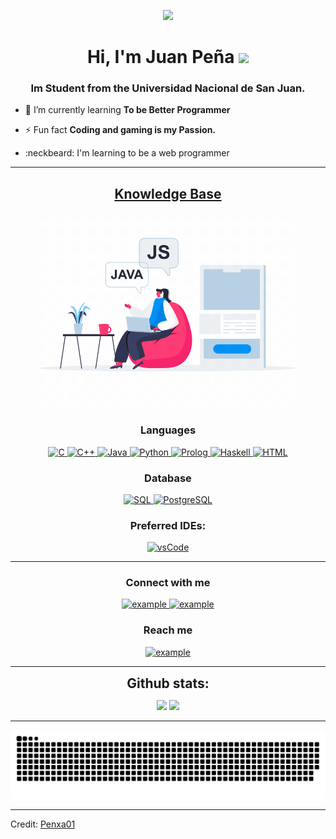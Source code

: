 <p align="center">
  <img style="width:8rem; height:auto" src="https://cdn.dribbble.com/users/1787323/screenshots/10091971/media/d43c019bfeff34be8816481e843ea8c1.png"/>
</p>

<h1 align="center">Hi, I'm Juan Peña <img width="30px" src="https://raw.githubusercontent.com/iampavangandhi/iampavangandhi/master/gifs/Hi.gif"></h1>
<h3 font-size="20" align="center">Im Student from the Universidad Nacional de San Juan.</h3>


- 🌱 I’m currently learning **To be Better Programmer** 

- ⚡ Fun fact **Coding and gaming is my Passion.**
  
- :neckbeard: I'm learning to be a web programmer


---


<h2 align="center"><u><b>Knowledge Base</b></u></h2>

<p align="center">
  <img style="width:26rem; height:auto" src="https://raw.githubusercontent.com/Elanza-48/Elanza-48/41a4790484e268102dfdab2b7c59d440d3ffafab/resources/img/coders-prog.gif"/>
</p>


<h3 align="center">Languages</h3>
<p align="center">
      <a href="https://en.cppreference.com/w/c" target="_blank" title="C">
          <img src="https://img.shields.io/badge/C-00599C?style=flat&logo=c&logoColor=white" style="width: 55px; height: 50px; transition: transform 0.2s;" alt="C"
               onmouseover="this.style.transform='scale(1.2)'" 
               onmouseout="this.style.transform='scale(1)'">
      </a>
      <a href="https://en.cppreference.com/w/" target="_blank" title="C++">
          <img src="https://img.shields.io/badge/C%2B%2B-F34B7D?style=flat&logo=c%2B%2B&logoColor=white" style="width: 80px; height: 50px; transition: transform 0.2s;" alt="C++"
               onmouseover="this.style.transform='scale(1.2)'" 
               onmouseout="this.style.transform='scale(1)'">
      </a>
      <a href="https://www.java.com/" target="_blank" title="Java">
          <img src="https://img.shields.io/badge/Java-E34F26?style=flat&logo=java&logoColor=white" style="width: 70px; height: 50px; transition: transform 0.2s;" alt="Java"
               onmouseover="this.style.transform='scale(1.2)'" 
               onmouseout="this.style.transform='scale(1)'">
      </a>
      <a href="https://www.python.org/" target="_blank" title="Python">
          <img src="https://img.shields.io/badge/Python-3776AB?style=flat&logo=python&logoColor=white" style="width: 110px; height: 50px; transition: transform 0.2s;" alt="Python"
               onmouseover="this.style.transform='scale(1.2)'" 
               onmouseout="this.style.transform='scale(1)'">
      </a>
      <a href="https://www.swi-prolog.org/" target="_blank" title="Prolog">
          <img src="https://img.shields.io/badge/Prolog-3B3B6D?style=flat&logo=prolog&logoColor=white" style="width: 100px; height: 50px; transition: transform 0.2s;" alt="Prolog"
               onmouseover="this.style.transform='scale(1.2)'" 
               onmouseout="this.style.transform='scale(1)'">
      </a>
      <a href="https://www.haskell.org/" target="_blank" title="Haskell">
          <img src="https://img.shields.io/badge/Haskell-5D4F85?style=flat&logo=haskell&logoColor=white" style="width: 110px; height: 50px; transition: transform 0.2s;" alt="Haskell"
               onmouseover="this.style.transform='scale(1.2)'" 
               onmouseout="this.style.transform='scale(1)'">
      </a>
      <a href="https://developer.mozilla.org/en-US/docs/Web/HTML" target="_blank" title="HTML">
          <img src="https://img.shields.io/badge/HTML-E34F26?style=flat&logo=html5&logoColor=white" style="width: 100px; height: 50px; transition: transform 0.2s;" alt="HTML"     
              onmouseover="this.style.transform='scale(1.2)'" 
               onmouseout="this.style.transform='scale(1.2)'">
      </a>
</p>


<h3 align="center">Database</h3>
<p align="center">
      <a href="https://www.w3schools.com/sql/" target="_blank" title="SQL">
            <img src="https://img.shields.io/badge/SQL-003B57?style=flat&logo=database&logoColor=white" style="width: 80px; height: 50px; transition: transform 0.2s;" alt="SQL"
                 onmouseover="this.style.transform='scale(1.2)'" 
                 onmouseout="this.style.transform='scale(1)'">
        </a>
        <a href="https://www.postgresql.org/" target="_blank" title="PostgreSQL">
            <img src="https://img.shields.io/badge/PostgreSQL-336791?style=flat&logo=postgresql&logoColor=white" style="width: 100px; height: 50px; transition: transform 0.2s;" alt="PostgreSQL"
                 onmouseover="this.style.transform='scale(1.2)'" 
                 onmouseout="this.style.transform='scale(1)'">
        </a>
</p>


<h3 align="center">Preferred IDEs:</h3>
<p align="center"> 
  <a href="https://code.visualstudio.com/" target="_blank">
    <img src="https://img.shields.io/badge/vscode-007ACC.svg?style=for-the-badge&logo=visualstudiocode&logoColor=white" alt="vsCode"/> 
  </a>
</p>

----

<h3 align="center">Connect with me</h3>

<div style="margin-top:10px" align="center">
  <div>
    <a  href="https://linkedin.com/in/example" target="_blank">
      <img src="https://img.shields.io/badge/Linked%20In-0A66C2.svg?style=for-the-badge&logo=linkedin&logoColor=white" alt="example"/>
    </a>
    <a href="https://twitter.com/example" target="_blank">
      <img src="https://img.shields.io/badge/Twitter-1DA1F2.svg?style=for-the-badge&logo=twitter&logoColor=white" alt="example"/>
    </a>
  </div>
</div>

<h3 align="center">Reach me</h3>

<p align="center">
  <a href="mailto:example@outlook.com?subject=Feedback%20From%20Github&body=Hello," target="_blank">
    <img src="https://img.shields.io/badge/Outlook-0078D4.svg?style=for-the-badge&logo=microsoftoutlook&logoColor=white" alt="example"/>
  </a>
</p>

----

<div align="center">
<h2 align="center" style="margin: 5px 10px;">Github stats:</h2> 

[![](https://github-readme-stats.vercel.app/api?username=elanza-48&show_icons=true&theme=tokyonight&hide_border=true&locale=en)](https://github.com/Elanza-48)
[![](https://github-readme-streak-stats.herokuapp.com/?user=elanza-48&theme=material-palenight)](https://github.com/Elanza-48)
</div>

----

<p align="center">
  <img  src="https://raw.githubusercontent.com/Elanza-48/Elanza-48/main/resources/img/github-contribution-grid-snake.svg"
    alt="example" />
</p>

------
Credit: [Penxa01](https://github.com/penxa01)
